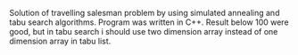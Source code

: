 Solution of travelling salesman problem by using simulated annealing and tabu search algorithms. Program was written in C++.  Result below 100 were good, but in tabu search i should use two dimension array instead of one dimension array in tabu list.
